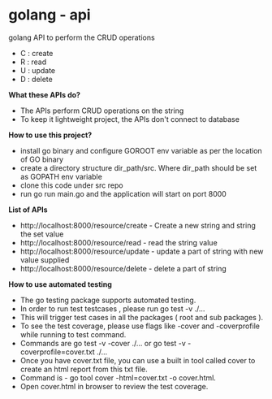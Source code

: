 # golang - api

golang API to perform the CRUD operations

- C : create
- R : read
- U : update
- D : delete

<b> What these APIs do? </b>
- The APIs perform CRUD operations on the string
- To keep it lightweight project, the APIs don't connect to database 

<b> How to use this project? </b>
- install go binary and configure GOROOT env variable as per the location of GO binary
- create a directory structure dir_path/src. Where dir_path should be set as GOPATH env variable
- clone this code under src repo
- run go run main.go and the application will start on port 8000

<b> List of APIs </b>
- http://localhost:8000/resource/create - Create a new string and string the set value
- http://localhost:8000/resource/read - read the string value
- http://localhost:8000/resource/update - update a part of string with new value supplied
- http://localhost:8000/resource/delete - delete a part of string

<b> How to use automated testing </b>
- The go testing package supports automated testing.
- In order to run test testcases , please run go test -v ./... 
- This will trigger test cases in all the packages ( root and sub packages ).
- To see the test coverage, please use flags like -cover and -coverprofile while running to test command.
- Commands are go test -v -cover ./... or go test -v -coverprofile=cover.txt ./...
- Once you have cover.txt file, you can use a built in tool called cover to create an html report from this txt file.
- Command is - go tool cover -html=cover.txt -o cover.html.
- Open cover.html in browser to review the test coverage.